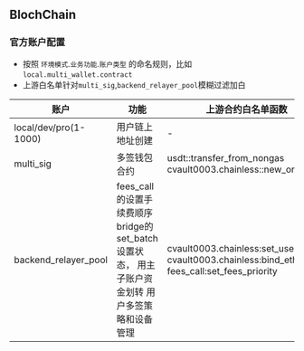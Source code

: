 ## BlochChain

### 官方账户配置
- 按照 `环境模式`.`业务功能`.`账户类型` 的命名规则，比如 `local.multi_wallet.contract`
- 上游白名单针对`multi_sig`,`backend_relayer_pool`模糊过滤加白


| 账户                    | 功能               | 上游合约白名单函数 |   例子                |
| ----------------------- | ----------------- | ---------------- |---------------------|
| local/dev/pro(1-1000)   | 用户链上地址创建  |  - | 官方为local765，用户为123abc.local765 |
| multi_sig          | 多签钱包合约  |  usdt::transfer_from_nongas cvault0003.chainless::new_order  |local.multi_sig_wallet
| backend_relayer_pool       | fees_call的设置手续费顺序 bridge的set_batch设置状态， 用主子账户资金划转 用户多签策略和设备管理 |  cvault0003.chainless:set_user_batch cvault0003.chainless:bind_eth_addr fees_call:set_fees_priority | dev.1.backend_relayer_pool dev.223.backend_relayer_pool